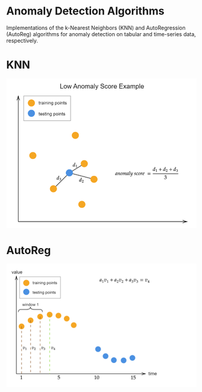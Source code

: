 # Anomaly Detection Algorithms

Implementations of the k-Nearest Neighbors (KNN) and AutoRegression (AutoReg) algorithms for anomaly detection on tabular and time-series data, respectively.

# KNN

![knn](./Images/knn.gif)

# AutoReg

![autoreg](./Images/autoreg.gif)